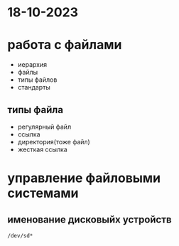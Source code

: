 # 18-10-2023
# работа с файлами
* иерархия
* файлы
* типы файлов
* стандарты

## типы файла
* регулярный файл
* ссылка 
* директория(тоже файл)
* жесткая ссылка

# управление файловыми системами
## именование дисковыйх устройств

~~~
/dev/sd*
~~~

